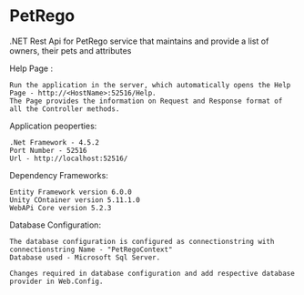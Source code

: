# PetRego
.NET Rest Api for PetRego service that maintains and provide a list of owners, their pets and attributes



Help Page :

	Run the application in the server, which automatically opens the Help Page - http://<HostName>:52516/Help.
	The Page provides the information on Request and Response format of all the Controller methods.

Application peoperties:

    .Net Framework - 4.5.2
    Port Number - 52516
    Url - http://localhost:52516/

Dependency Frameworks:

	Entity Framework version 6.0.0
	Unity COntainer version 5.11.1.0
	WebAPi Core version 5.2.3

Database Configuration:

	The database configuration is configured as connectionstring with connectionstring Name - "PetRegoContext"
	Database used - Microsoft Sql Server. 
	
	Changes required in database configuration and add respective database provider in Web.Config.

